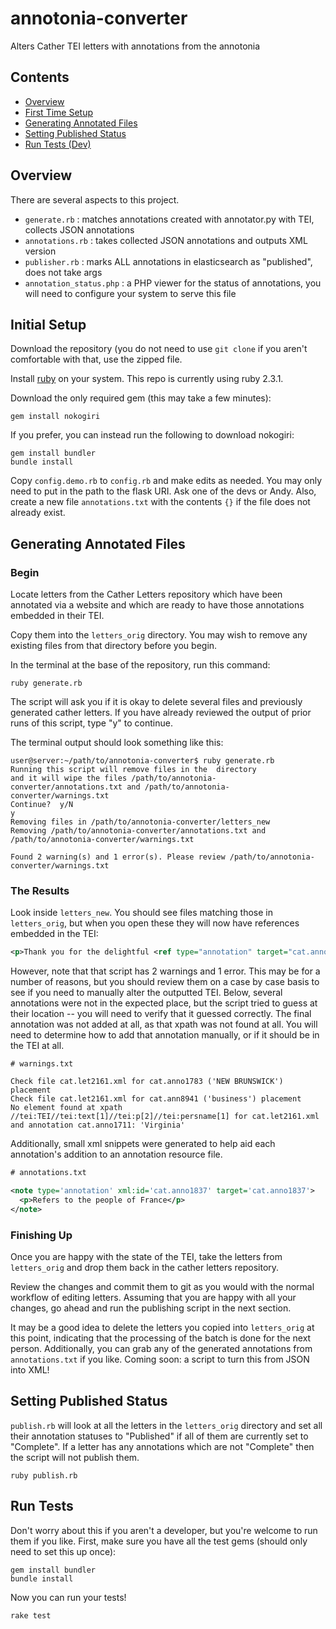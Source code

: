 # annotonia-converter
Alters Cather TEI letters with annotations from the annotonia

## Contents

- [Overview](#overview)
- [First Time Setup](#initial-setup)
- [Generating Annotated Files](#generating-annotated-files)
- [Setting Published Status](#setting-published-status)
- [Run Tests (Dev)](#run-tests)

## Overview

There are several aspects to this project.

- `generate.rb` : matches annotations created with annotator.py with TEI, collects JSON annotations
- `annotations.rb` : takes collected JSON annotations and outputs XML version
- `publisher.rb` : marks ALL annotations in elasticsearch as "published", does not take args
- `annotation_status.php` : a PHP viewer for the status of annotations, you will need to configure your system to serve this file

## Initial Setup

Download the repository (you do not need to use `git clone` if you aren't comfortable with that, use the zipped file.

Install [ruby](https://www.ruby-lang.org/en/documentation/installation/) on your system.  This repo is currently using ruby 2.3.1.

Download the only required gem (this may take a few minutes):

```
gem install nokogiri
```

If you prefer, you can instead run the following to download nokogiri:

```
gem install bundler
bundle install
```

Copy `config.demo.rb` to `config.rb` and make edits as needed.  You may only need to put in the path to the flask URI.  Ask one of the devs or Andy.  Also, create a new file `annotations.txt` with the contents `{}` if the file does not already exist.

## Generating Annotated Files

### Begin

Locate letters from the Cather Letters repository which have been annotated via a website and which are ready to have those 
annotations embedded in their TEI.

Copy them into the `letters_orig` directory.  You may wish to remove any existing files from that directory before you begin.

In the terminal at the base of the repository, run this command:

```
ruby generate.rb
```

The script will ask you if it is okay to delete several files and previously generated cather letters.  If you have already reviewed
the output of prior runs of this script, type "y" to continue.

The terminal output should look something like this:

```
user@server:~/path/to/annotonia-converter$ ruby generate.rb 
Running this script will remove files in the  directory
and it will wipe the files /path/to/annotonia-converter/annotations.txt and /path/to/annotonia-converter/warnings.txt
Continue?  y/N
y
Removing files in /path/to/annotonia-converter/letters_new
Removing /path/to/annotonia-converter/annotations.txt and /path/to/annotonia-converter/warnings.txt

Found 2 warning(s) and 1 error(s). Please review /path/to/annotonia-converter/warnings.txt
```

### The Results

Look inside `letters_new`.  You should see files matching those in `letters_orig`, but when you open these they will now have references
embedded in the TEI:

```xml
<p>Thank you for the delightful <ref type="annotation" target="cat.anno281">French</ref> notice...</p>
```

However, note that that script has 2 warnings and 1 error.  This may be for a number of reasons, but you should review them on a case
by case basis to see if you need to manually alter the outputted TEI.  Below, several annotations were not in the expected place, but
the script tried to guess at their location -- you will need to verify that it guessed correctly.  The final annotation was not added at all,
as that xpath was not found at all.  You will need to determine how to add that annotation manually, or if it should be in the TEI at all.

```
# warnings.txt

Check file cat.let2161.xml for cat.anno1783 ('NEW BRUNSWICK') placement
Check file cat.let2161.xml for cat.ann8941 ('business') placement
No element found at xpath //tei:TEI//tei:text[1]//tei:p[2]//tei:persname[1] for cat.let2161.xml and annotation cat.anno1711: 'Virginia'
```

Additionally, small xml snippets were generated to help aid each annotation's addition to an annotation resource file.

```xml
# annotations.txt

<note type='annotation' xml:id='cat.anno1837' target='cat.anno1837'>
  <p>Refers to the people of France</p>
</note>
```

### Finishing Up

Once you are happy with the state of the TEI, take the letters from `letters_orig` and drop them back in the cather letters repository.

Review the changes and commit them to git as you would with the normal workflow of editing letters.  Assuming that you are happy with all your changes, go ahead and run the publishing script in the next section.

It may be a good idea to delete the letters you copied into `letters_orig` at this point, indicating that the processing of the batch is done for the next person.  Additionally, you can grab any of the generated annotations from `annotations.txt` if you like.  Coming soon:  a script to turn this from JSON into XML!

## Setting Published Status

`publish.rb` will look at all the letters in the `letters_orig` directory and set all their annotation statuses to "Published" if all of them are currently set to "Complete".  If a letter has any annotations which are not "Complete" then the script will not publish them.

```
ruby publish.rb
```

## Run Tests

Don't worry about this if you aren't a developer, but you're welcome to run them if you like.  First, make sure you have all the test gems (should only need to set this up once): 

```
gem install bundler
bundle install
```

Now you can run your tests!

```
rake test
```
